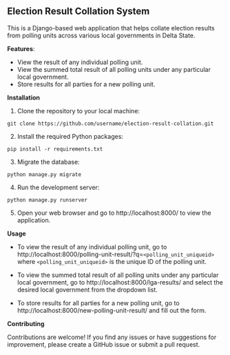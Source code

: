 ## Election Result Collation System

This is a Django-based web application that helps collate election results from polling units across various local governments in Delta State.


**Features**:

- View the result of any individual polling unit.
- View the summed total result of all polling units under any particular local government.
- Store results for all parties for a new polling unit.


**Installation**

1. Clone the repository to your local machine:
```
git clone https://github.com/username/election-result-collation.git
```

2. Install the required Python packages:
```
pip install -r requirements.txt
```

3. Migrate the database:
```
python manage.py migrate
```

4. Run the development server:
```
python manage.py runserver
```

5. Open your web browser and go to http://localhost:8000/ to view the application.


**Usage**

- To view the result of any individual polling unit, go to http://localhost:8000/polling-unit-result/?q=`<polling_unit_uniqueid>` where `<polling_unit_uniqueid>` is the unique ID of the polling unit.

- To view the summed total result of all polling units under any particular local government, go to http://localhost:8000/lga-results/ and select the desired local government from the dropdown list.

- To store results for all parties for a new polling unit, go to http://localhost:8000/new-polling-unit-result/ and fill out the form.


**Contributing**

Contributions are welcome! If you find any issues or have suggestions for improvement, please create a GitHub issue or submit a pull request.